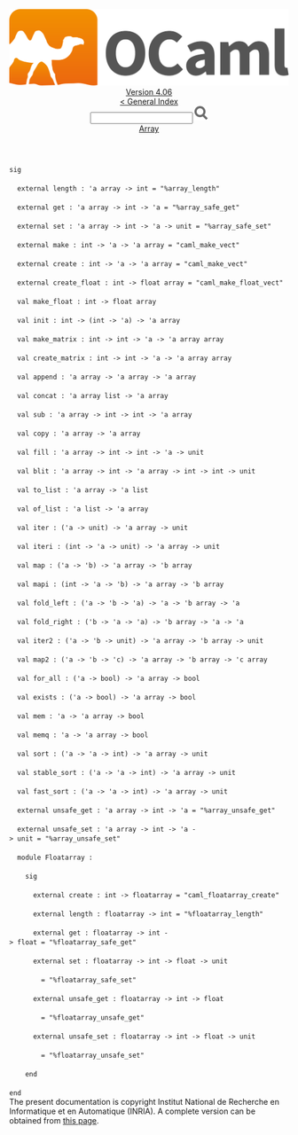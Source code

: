 <!-- ((! set title API !)) ((! set documentation !)) ((! set api !)) ((! set nobreadcrumb !)) -->
<div class="api"><header><nav class="toc brand"><a class="brand" href="https://ocaml.org/"><img src="colour-logo-gray.svg" class="svg" alt="OCaml"></a></nav><nav class="toc"><div class="toc_version"><a href="/docs" id="version-select">Version 4.06</a></div><a href="index.html">&lt; General Index</a><div class="api_search"><input type="text" name="apisearch" id="api_search" oninput="mySearch(false);" onkeypress="this.oninput();" onclick="this.oninput();" onpaste="this.oninput();">
<img src="search_icon.svg" alt="Search" class="svg" onclick="mySearch(false)"></div>
<div id="search_results"></div><div class="toc_title"><a href="Array.html">Array</a></div><ul></ul></nav></header>
<code class="code"><span class="keyword">sig</span><br>
&nbsp;&nbsp;<span class="keyword">external</span>&nbsp;length&nbsp;:&nbsp;<span class="keywordsign">'</span>a&nbsp;array&nbsp;<span class="keywordsign">-&gt;</span>&nbsp;int&nbsp;=&nbsp;<span class="string">"%array_length"</span><br>
&nbsp;&nbsp;<span class="keyword">external</span>&nbsp;get&nbsp;:&nbsp;<span class="keywordsign">'</span>a&nbsp;array&nbsp;<span class="keywordsign">-&gt;</span>&nbsp;int&nbsp;<span class="keywordsign">-&gt;</span>&nbsp;<span class="keywordsign">'</span>a&nbsp;=&nbsp;<span class="string">"%array_safe_get"</span><br>
&nbsp;&nbsp;<span class="keyword">external</span>&nbsp;set&nbsp;:&nbsp;<span class="keywordsign">'</span>a&nbsp;array&nbsp;<span class="keywordsign">-&gt;</span>&nbsp;int&nbsp;<span class="keywordsign">-&gt;</span>&nbsp;<span class="keywordsign">'</span>a&nbsp;<span class="keywordsign">-&gt;</span>&nbsp;unit&nbsp;=&nbsp;<span class="string">"%array_safe_set"</span><br>
&nbsp;&nbsp;<span class="keyword">external</span>&nbsp;make&nbsp;:&nbsp;int&nbsp;<span class="keywordsign">-&gt;</span>&nbsp;<span class="keywordsign">'</span>a&nbsp;<span class="keywordsign">-&gt;</span>&nbsp;<span class="keywordsign">'</span>a&nbsp;array&nbsp;=&nbsp;<span class="string">"caml_make_vect"</span><br>
&nbsp;&nbsp;<span class="keyword">external</span>&nbsp;create&nbsp;:&nbsp;int&nbsp;<span class="keywordsign">-&gt;</span>&nbsp;<span class="keywordsign">'</span>a&nbsp;<span class="keywordsign">-&gt;</span>&nbsp;<span class="keywordsign">'</span>a&nbsp;array&nbsp;=&nbsp;<span class="string">"caml_make_vect"</span><br>
&nbsp;&nbsp;<span class="keyword">external</span>&nbsp;create_float&nbsp;:&nbsp;int&nbsp;<span class="keywordsign">-&gt;</span>&nbsp;float&nbsp;array&nbsp;=&nbsp;<span class="string">"caml_make_float_vect"</span><br>
&nbsp;&nbsp;<span class="keyword">val</span>&nbsp;make_float&nbsp;:&nbsp;int&nbsp;<span class="keywordsign">-&gt;</span>&nbsp;float&nbsp;array<br>
&nbsp;&nbsp;<span class="keyword">val</span>&nbsp;init&nbsp;:&nbsp;int&nbsp;<span class="keywordsign">-&gt;</span>&nbsp;(int&nbsp;<span class="keywordsign">-&gt;</span>&nbsp;<span class="keywordsign">'</span>a)&nbsp;<span class="keywordsign">-&gt;</span>&nbsp;<span class="keywordsign">'</span>a&nbsp;array<br>
&nbsp;&nbsp;<span class="keyword">val</span>&nbsp;make_matrix&nbsp;:&nbsp;int&nbsp;<span class="keywordsign">-&gt;</span>&nbsp;int&nbsp;<span class="keywordsign">-&gt;</span>&nbsp;<span class="keywordsign">'</span>a&nbsp;<span class="keywordsign">-&gt;</span>&nbsp;<span class="keywordsign">'</span>a&nbsp;array&nbsp;array<br>
&nbsp;&nbsp;<span class="keyword">val</span>&nbsp;create_matrix&nbsp;:&nbsp;int&nbsp;<span class="keywordsign">-&gt;</span>&nbsp;int&nbsp;<span class="keywordsign">-&gt;</span>&nbsp;<span class="keywordsign">'</span>a&nbsp;<span class="keywordsign">-&gt;</span>&nbsp;<span class="keywordsign">'</span>a&nbsp;array&nbsp;array<br>
&nbsp;&nbsp;<span class="keyword">val</span>&nbsp;append&nbsp;:&nbsp;<span class="keywordsign">'</span>a&nbsp;array&nbsp;<span class="keywordsign">-&gt;</span>&nbsp;<span class="keywordsign">'</span>a&nbsp;array&nbsp;<span class="keywordsign">-&gt;</span>&nbsp;<span class="keywordsign">'</span>a&nbsp;array<br>
&nbsp;&nbsp;<span class="keyword">val</span>&nbsp;concat&nbsp;:&nbsp;<span class="keywordsign">'</span>a&nbsp;array&nbsp;list&nbsp;<span class="keywordsign">-&gt;</span>&nbsp;<span class="keywordsign">'</span>a&nbsp;array<br>
&nbsp;&nbsp;<span class="keyword">val</span>&nbsp;sub&nbsp;:&nbsp;<span class="keywordsign">'</span>a&nbsp;array&nbsp;<span class="keywordsign">-&gt;</span>&nbsp;int&nbsp;<span class="keywordsign">-&gt;</span>&nbsp;int&nbsp;<span class="keywordsign">-&gt;</span>&nbsp;<span class="keywordsign">'</span>a&nbsp;array<br>
&nbsp;&nbsp;<span class="keyword">val</span>&nbsp;copy&nbsp;:&nbsp;<span class="keywordsign">'</span>a&nbsp;array&nbsp;<span class="keywordsign">-&gt;</span>&nbsp;<span class="keywordsign">'</span>a&nbsp;array<br>
&nbsp;&nbsp;<span class="keyword">val</span>&nbsp;fill&nbsp;:&nbsp;<span class="keywordsign">'</span>a&nbsp;array&nbsp;<span class="keywordsign">-&gt;</span>&nbsp;int&nbsp;<span class="keywordsign">-&gt;</span>&nbsp;int&nbsp;<span class="keywordsign">-&gt;</span>&nbsp;<span class="keywordsign">'</span>a&nbsp;<span class="keywordsign">-&gt;</span>&nbsp;unit<br>
&nbsp;&nbsp;<span class="keyword">val</span>&nbsp;blit&nbsp;:&nbsp;<span class="keywordsign">'</span>a&nbsp;array&nbsp;<span class="keywordsign">-&gt;</span>&nbsp;int&nbsp;<span class="keywordsign">-&gt;</span>&nbsp;<span class="keywordsign">'</span>a&nbsp;array&nbsp;<span class="keywordsign">-&gt;</span>&nbsp;int&nbsp;<span class="keywordsign">-&gt;</span>&nbsp;int&nbsp;<span class="keywordsign">-&gt;</span>&nbsp;unit<br>
&nbsp;&nbsp;<span class="keyword">val</span>&nbsp;to_list&nbsp;:&nbsp;<span class="keywordsign">'</span>a&nbsp;array&nbsp;<span class="keywordsign">-&gt;</span>&nbsp;<span class="keywordsign">'</span>a&nbsp;list<br>
&nbsp;&nbsp;<span class="keyword">val</span>&nbsp;of_list&nbsp;:&nbsp;<span class="keywordsign">'</span>a&nbsp;list&nbsp;<span class="keywordsign">-&gt;</span>&nbsp;<span class="keywordsign">'</span>a&nbsp;array<br>
&nbsp;&nbsp;<span class="keyword">val</span>&nbsp;iter&nbsp;:&nbsp;(<span class="keywordsign">'</span>a&nbsp;<span class="keywordsign">-&gt;</span>&nbsp;unit)&nbsp;<span class="keywordsign">-&gt;</span>&nbsp;<span class="keywordsign">'</span>a&nbsp;array&nbsp;<span class="keywordsign">-&gt;</span>&nbsp;unit<br>
&nbsp;&nbsp;<span class="keyword">val</span>&nbsp;iteri&nbsp;:&nbsp;(int&nbsp;<span class="keywordsign">-&gt;</span>&nbsp;<span class="keywordsign">'</span>a&nbsp;<span class="keywordsign">-&gt;</span>&nbsp;unit)&nbsp;<span class="keywordsign">-&gt;</span>&nbsp;<span class="keywordsign">'</span>a&nbsp;array&nbsp;<span class="keywordsign">-&gt;</span>&nbsp;unit<br>
&nbsp;&nbsp;<span class="keyword">val</span>&nbsp;map&nbsp;:&nbsp;(<span class="keywordsign">'</span>a&nbsp;<span class="keywordsign">-&gt;</span>&nbsp;<span class="keywordsign">'</span>b)&nbsp;<span class="keywordsign">-&gt;</span>&nbsp;<span class="keywordsign">'</span>a&nbsp;array&nbsp;<span class="keywordsign">-&gt;</span>&nbsp;<span class="keywordsign">'</span>b&nbsp;array<br>
&nbsp;&nbsp;<span class="keyword">val</span>&nbsp;mapi&nbsp;:&nbsp;(int&nbsp;<span class="keywordsign">-&gt;</span>&nbsp;<span class="keywordsign">'</span>a&nbsp;<span class="keywordsign">-&gt;</span>&nbsp;<span class="keywordsign">'</span>b)&nbsp;<span class="keywordsign">-&gt;</span>&nbsp;<span class="keywordsign">'</span>a&nbsp;array&nbsp;<span class="keywordsign">-&gt;</span>&nbsp;<span class="keywordsign">'</span>b&nbsp;array<br>
&nbsp;&nbsp;<span class="keyword">val</span>&nbsp;fold_left&nbsp;:&nbsp;(<span class="keywordsign">'</span>a&nbsp;<span class="keywordsign">-&gt;</span>&nbsp;<span class="keywordsign">'</span>b&nbsp;<span class="keywordsign">-&gt;</span>&nbsp;<span class="keywordsign">'</span>a)&nbsp;<span class="keywordsign">-&gt;</span>&nbsp;<span class="keywordsign">'</span>a&nbsp;<span class="keywordsign">-&gt;</span>&nbsp;<span class="keywordsign">'</span>b&nbsp;array&nbsp;<span class="keywordsign">-&gt;</span>&nbsp;<span class="keywordsign">'</span>a<br>
&nbsp;&nbsp;<span class="keyword">val</span>&nbsp;fold_right&nbsp;:&nbsp;(<span class="keywordsign">'</span>b&nbsp;<span class="keywordsign">-&gt;</span>&nbsp;<span class="keywordsign">'</span>a&nbsp;<span class="keywordsign">-&gt;</span>&nbsp;<span class="keywordsign">'</span>a)&nbsp;<span class="keywordsign">-&gt;</span>&nbsp;<span class="keywordsign">'</span>b&nbsp;array&nbsp;<span class="keywordsign">-&gt;</span>&nbsp;<span class="keywordsign">'</span>a&nbsp;<span class="keywordsign">-&gt;</span>&nbsp;<span class="keywordsign">'</span>a<br>
&nbsp;&nbsp;<span class="keyword">val</span>&nbsp;iter2&nbsp;:&nbsp;(<span class="keywordsign">'</span>a&nbsp;<span class="keywordsign">-&gt;</span>&nbsp;<span class="keywordsign">'</span>b&nbsp;<span class="keywordsign">-&gt;</span>&nbsp;unit)&nbsp;<span class="keywordsign">-&gt;</span>&nbsp;<span class="keywordsign">'</span>a&nbsp;array&nbsp;<span class="keywordsign">-&gt;</span>&nbsp;<span class="keywordsign">'</span>b&nbsp;array&nbsp;<span class="keywordsign">-&gt;</span>&nbsp;unit<br>
&nbsp;&nbsp;<span class="keyword">val</span>&nbsp;map2&nbsp;:&nbsp;(<span class="keywordsign">'</span>a&nbsp;<span class="keywordsign">-&gt;</span>&nbsp;<span class="keywordsign">'</span>b&nbsp;<span class="keywordsign">-&gt;</span>&nbsp;<span class="keywordsign">'</span>c)&nbsp;<span class="keywordsign">-&gt;</span>&nbsp;<span class="keywordsign">'</span>a&nbsp;array&nbsp;<span class="keywordsign">-&gt;</span>&nbsp;<span class="keywordsign">'</span>b&nbsp;array&nbsp;<span class="keywordsign">-&gt;</span>&nbsp;<span class="keywordsign">'</span>c&nbsp;array<br>
&nbsp;&nbsp;<span class="keyword">val</span>&nbsp;for_all&nbsp;:&nbsp;(<span class="keywordsign">'</span>a&nbsp;<span class="keywordsign">-&gt;</span>&nbsp;bool)&nbsp;<span class="keywordsign">-&gt;</span>&nbsp;<span class="keywordsign">'</span>a&nbsp;array&nbsp;<span class="keywordsign">-&gt;</span>&nbsp;bool<br>
&nbsp;&nbsp;<span class="keyword">val</span>&nbsp;exists&nbsp;:&nbsp;(<span class="keywordsign">'</span>a&nbsp;<span class="keywordsign">-&gt;</span>&nbsp;bool)&nbsp;<span class="keywordsign">-&gt;</span>&nbsp;<span class="keywordsign">'</span>a&nbsp;array&nbsp;<span class="keywordsign">-&gt;</span>&nbsp;bool<br>
&nbsp;&nbsp;<span class="keyword">val</span>&nbsp;mem&nbsp;:&nbsp;<span class="keywordsign">'</span>a&nbsp;<span class="keywordsign">-&gt;</span>&nbsp;<span class="keywordsign">'</span>a&nbsp;array&nbsp;<span class="keywordsign">-&gt;</span>&nbsp;bool<br>
&nbsp;&nbsp;<span class="keyword">val</span>&nbsp;memq&nbsp;:&nbsp;<span class="keywordsign">'</span>a&nbsp;<span class="keywordsign">-&gt;</span>&nbsp;<span class="keywordsign">'</span>a&nbsp;array&nbsp;<span class="keywordsign">-&gt;</span>&nbsp;bool<br>
&nbsp;&nbsp;<span class="keyword">val</span>&nbsp;sort&nbsp;:&nbsp;(<span class="keywordsign">'</span>a&nbsp;<span class="keywordsign">-&gt;</span>&nbsp;<span class="keywordsign">'</span>a&nbsp;<span class="keywordsign">-&gt;</span>&nbsp;int)&nbsp;<span class="keywordsign">-&gt;</span>&nbsp;<span class="keywordsign">'</span>a&nbsp;array&nbsp;<span class="keywordsign">-&gt;</span>&nbsp;unit<br>
&nbsp;&nbsp;<span class="keyword">val</span>&nbsp;stable_sort&nbsp;:&nbsp;(<span class="keywordsign">'</span>a&nbsp;<span class="keywordsign">-&gt;</span>&nbsp;<span class="keywordsign">'</span>a&nbsp;<span class="keywordsign">-&gt;</span>&nbsp;int)&nbsp;<span class="keywordsign">-&gt;</span>&nbsp;<span class="keywordsign">'</span>a&nbsp;array&nbsp;<span class="keywordsign">-&gt;</span>&nbsp;unit<br>
&nbsp;&nbsp;<span class="keyword">val</span>&nbsp;fast_sort&nbsp;:&nbsp;(<span class="keywordsign">'</span>a&nbsp;<span class="keywordsign">-&gt;</span>&nbsp;<span class="keywordsign">'</span>a&nbsp;<span class="keywordsign">-&gt;</span>&nbsp;int)&nbsp;<span class="keywordsign">-&gt;</span>&nbsp;<span class="keywordsign">'</span>a&nbsp;array&nbsp;<span class="keywordsign">-&gt;</span>&nbsp;unit<br>
&nbsp;&nbsp;<span class="keyword">external</span>&nbsp;unsafe_get&nbsp;:&nbsp;<span class="keywordsign">'</span>a&nbsp;array&nbsp;<span class="keywordsign">-&gt;</span>&nbsp;int&nbsp;<span class="keywordsign">-&gt;</span>&nbsp;<span class="keywordsign">'</span>a&nbsp;=&nbsp;<span class="string">"%array_unsafe_get"</span><br>
&nbsp;&nbsp;<span class="keyword">external</span>&nbsp;unsafe_set&nbsp;:&nbsp;<span class="keywordsign">'</span>a&nbsp;array&nbsp;<span class="keywordsign">-&gt;</span>&nbsp;int&nbsp;<span class="keywordsign">-&gt;</span>&nbsp;<span class="keywordsign">'</span>a&nbsp;<span class="keywordsign">-&gt;</span>&nbsp;unit&nbsp;=&nbsp;<span class="string">"%array_unsafe_set"</span><br>
&nbsp;&nbsp;<span class="keyword">module</span>&nbsp;<span class="constructor">Floatarray</span>&nbsp;:<br>
&nbsp;&nbsp;&nbsp;&nbsp;<span class="keyword">sig</span><br>
&nbsp;&nbsp;&nbsp;&nbsp;&nbsp;&nbsp;<span class="keyword">external</span>&nbsp;create&nbsp;:&nbsp;int&nbsp;<span class="keywordsign">-&gt;</span>&nbsp;floatarray&nbsp;=&nbsp;<span class="string">"caml_floatarray_create"</span><br>
&nbsp;&nbsp;&nbsp;&nbsp;&nbsp;&nbsp;<span class="keyword">external</span>&nbsp;length&nbsp;:&nbsp;floatarray&nbsp;<span class="keywordsign">-&gt;</span>&nbsp;int&nbsp;=&nbsp;<span class="string">"%floatarray_length"</span><br>
&nbsp;&nbsp;&nbsp;&nbsp;&nbsp;&nbsp;<span class="keyword">external</span>&nbsp;get&nbsp;:&nbsp;floatarray&nbsp;<span class="keywordsign">-&gt;</span>&nbsp;int&nbsp;<span class="keywordsign">-&gt;</span>&nbsp;float&nbsp;=&nbsp;<span class="string">"%floatarray_safe_get"</span><br>
&nbsp;&nbsp;&nbsp;&nbsp;&nbsp;&nbsp;<span class="keyword">external</span>&nbsp;set&nbsp;:&nbsp;floatarray&nbsp;<span class="keywordsign">-&gt;</span>&nbsp;int&nbsp;<span class="keywordsign">-&gt;</span>&nbsp;float&nbsp;<span class="keywordsign">-&gt;</span>&nbsp;unit<br>
&nbsp;&nbsp;&nbsp;&nbsp;&nbsp;&nbsp;&nbsp;&nbsp;=&nbsp;<span class="string">"%floatarray_safe_set"</span><br>
&nbsp;&nbsp;&nbsp;&nbsp;&nbsp;&nbsp;<span class="keyword">external</span>&nbsp;unsafe_get&nbsp;:&nbsp;floatarray&nbsp;<span class="keywordsign">-&gt;</span>&nbsp;int&nbsp;<span class="keywordsign">-&gt;</span>&nbsp;float<br>
&nbsp;&nbsp;&nbsp;&nbsp;&nbsp;&nbsp;&nbsp;&nbsp;=&nbsp;<span class="string">"%floatarray_unsafe_get"</span><br>
&nbsp;&nbsp;&nbsp;&nbsp;&nbsp;&nbsp;<span class="keyword">external</span>&nbsp;unsafe_set&nbsp;:&nbsp;floatarray&nbsp;<span class="keywordsign">-&gt;</span>&nbsp;int&nbsp;<span class="keywordsign">-&gt;</span>&nbsp;float&nbsp;<span class="keywordsign">-&gt;</span>&nbsp;unit<br>
&nbsp;&nbsp;&nbsp;&nbsp;&nbsp;&nbsp;&nbsp;&nbsp;=&nbsp;<span class="string">"%floatarray_unsafe_set"</span><br>
&nbsp;&nbsp;&nbsp;&nbsp;<span class="keyword">end</span><br>
<span class="keyword">end</span></code><div class="copyright">The present documentation is copyright Institut National de Recherche en Informatique et en Automatique (INRIA). A complete version can be obtained from <a href="http://caml.inria.fr/pub/docs/manual-ocaml/">this page</a>.</div></div>